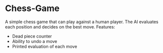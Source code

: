 # Chess-Game

A simple chess game that can play against a human player. 
The AI evaluates each position and decides on the best move.
Features:
  - Dead piece counter
  - Ability to undo a move
  - Printed evaluation of each move
